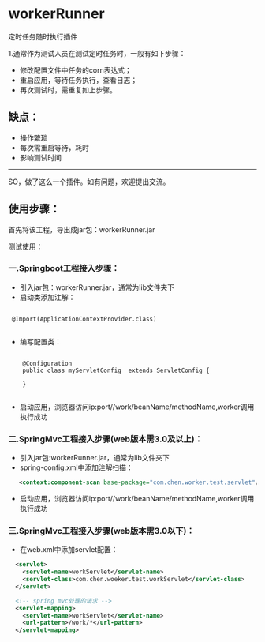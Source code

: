 # workerRunner
定时任务随时执行插件

1.通常作为测试人员在测试定时任务时，一般有如下步骤：
  * 修改配置文件中任务的corn表达式；
  * 重启应用，等待任务执行，查看日志；
  * 再次测试时，需重复如上步骤。
  ## 缺点：
  * 操作繁琐
  * 每次需重启等待，耗时
  * 影响测试时间
  ***
 SO，做了这么一个插件。如有问题，欢迎提出交流。
 
 ## 使用步骤：
首先将该工程，导出成jar包：workerRunner.jar

测试使用：
### 一.Springboot工程接入步骤：
* 引入jar包：workerRunner.jar，通常为lib文件夹下
* 启动类添加注解：
 <pre><code>
 @Import(ApplicationContextProvider.class)
 </code></pre>
* 编写配置类：
<pre><code>
	@Configuration
	public class myServletConfig  extends ServletConfig {

	}
 </code></pre>
* 启动应用，浏览器访问ip:port//work/beanName/methodName,worker调用执行成功

### 二.SpringMvc工程接入步骤(web版本需3.0及以上)：
* 引入jar包:workerRunner.jar，通常为lib文件夹下
* spring-config.xml中添加注解扫描：
 ```xml
    <context:component-scan base-package="com.chen.worker.test.servlet"/>
 ```
* 启动应用，浏览器访问ip:port//work/beanName/methodName,worker调用执行成功
### 三.SpringMvc工程接入步骤(web版本需3.0以下)：
* 在web.xml中添加servlet配置：
```xml
  <servlet>
    <servlet-name>workServlet</servlet-name>
    <servlet-class>com.chen.woeker.test.workServlet</servlet-class>
  </servlet>

  <!-- spring mvc处理的请求 -->
  <servlet-mapping>
    <servlet-name>workServlet</servlet-name>
    <url-pattern>/work/*</url-pattern>
  </servlet-mapping>
```
